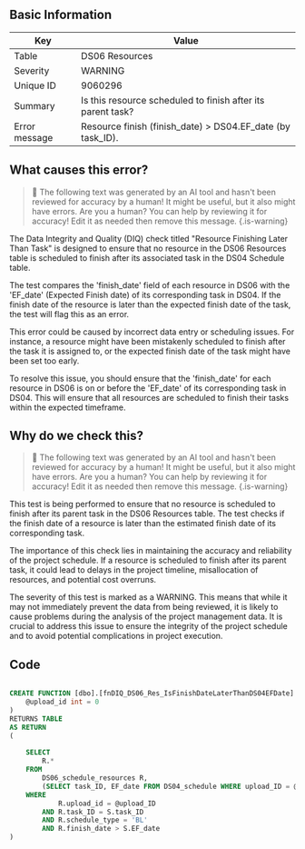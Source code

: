 ## Basic Information
| Key         | Value          |
|-------------|----------------|
| Table       | DS06 Resources |
| Severity    | WARNING |
| Unique ID   | 9060296   |
| Summary     | Is this resource scheduled to finish after its parent task? |
| Error message | Resource finish (finish_date) > DS04.EF_date (by task_ID). |

## What causes this error?

> :robot: The following text was generated by an AI tool and hasn't been reviewed for accuracy by a human! It might be useful, but it also might have errors. Are you a human? You can help by reviewing it for accuracy! Edit it as needed then remove this message.
{.is-warning}

The Data Integrity and Quality (DIQ) check titled "Resource Finishing Later Than Task" is designed to ensure that no resource in the DS06 Resources table is scheduled to finish after its associated task in the DS04 Schedule table. 

The test compares the 'finish_date' field of each resource in DS06 with the 'EF_date' (Expected Finish date) of its corresponding task in DS04. If the finish date of the resource is later than the expected finish date of the task, the test will flag this as an error. 

This error could be caused by incorrect data entry or scheduling issues. For instance, a resource might have been mistakenly scheduled to finish after the task it is assigned to, or the expected finish date of the task might have been set too early. 

To resolve this issue, you should ensure that the 'finish_date' for each resource in DS06 is on or before the 'EF_date' of its corresponding task in DS04. This will ensure that all resources are scheduled to finish their tasks within the expected timeframe.
## Why do we check this?

> :robot: The following text was generated by an AI tool and hasn't been reviewed for accuracy by a human! It might be useful, but it also might have errors. Are you a human? You can help by reviewing it for accuracy! Edit it as needed then remove this message.
{.is-warning}

This test is being performed to ensure that no resource is scheduled to finish after its parent task in the DS06 Resources table. The test checks if the finish date of a resource is later than the estimated finish date of its corresponding task. 

The importance of this check lies in maintaining the accuracy and reliability of the project schedule. If a resource is scheduled to finish after its parent task, it could lead to delays in the project timeline, misallocation of resources, and potential cost overruns. 

The severity of this test is marked as a WARNING. This means that while it may not immediately prevent the data from being reviewed, it is likely to cause problems during the analysis of the project management data. It is crucial to address this issue to ensure the integrity of the project schedule and to avoid potential complications in project execution.
## Code

```sql

CREATE FUNCTION [dbo].[fnDIQ_DS06_Res_IsFinishDateLaterThanDS04EFDate] (
	@upload_id int = 0
)
RETURNS TABLE
AS RETURN
(
	
	SELECT
		R.*
	FROM
		DS06_schedule_resources R,
		(SELECT task_ID, EF_date FROM DS04_schedule WHERE upload_ID = @upload_ID AND schedule_type = 'BL') S
	WHERE
			R.upload_id = @upload_ID
		AND R.task_ID = S.task_ID
		AND R.schedule_type = 'BL'
		AND R.finish_date > S.EF_date
)
```
